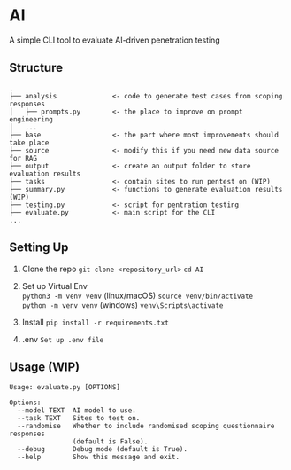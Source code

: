 # AI

A simple CLI tool to evaluate AI-driven penetration testing

## Structure

```
.
├── analysis              <- code to generate test cases from scoping responses
│   ├── prompts.py        <- the place to improve on prompt engineering
│   ...
├── base                  <- the part where most improvements should take place
├── source                <- modify this if you need new data source for RAG
├── output                <- create an output folder to store evaluation results
├── tasks                 <- contain sites to run pentest on (WIP)
├── summary.py            <- functions to generate evaluation results (WIP)
├── testing.py            <- script for pentration testing
├── evaluate.py           <- main script for the CLI
...

```

## Setting Up

1. Clone the repo
   `git clone <repository_url>`
   `cd AI`

2. Set up Virtual Env
   \
    `python3 -m venv venv` (linux/macOS)
   `source venv/bin/activate`
   \
    `python -m venv venv` (windows)
   `venv\Scripts\activate`
3. Install
   `pip install -r requirements.txt`
4. .env
   `Set up .env file`
## Usage (WIP)

```
Usage: evaluate.py [OPTIONS]

Options:
  --model TEXT  AI model to use.
  --task TEXT   Sites to test on.
  --randomise   Whether to include randomised scoping questionnaire responses
                (default is False).
  --debug       Debug mode (default is True).
  --help        Show this message and exit.

```
